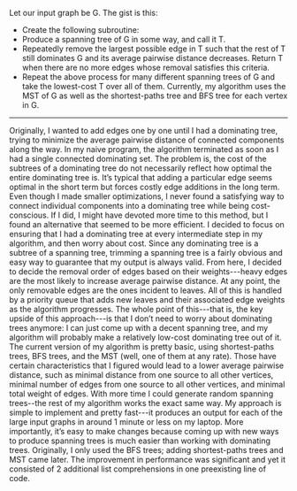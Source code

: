 Let our input graph be G. The gist is this:
- Create the following subroutine:
- Produce a spanning tree of G in some way, and call it T.
- Repeatedly remove the largest possible edge in T such that the rest of T still
dominates G and its average pairwise distance decreases. Return T when there are
no more edges whose removal satisfies this criteria.
- Repeat the above process for many different spanning trees of G and take the lowest-cost T
over all of them. Currently, my algorithm uses the MST of G as well as the shortest-paths tree and
BFS tree for each vertex in G.

---

Originally, I wanted to add edges one by one until I had a dominating tree, trying to minimize
the average pairwise distance of connected components along the way. In my naive program, the
algorithm terminated as soon as I had a single connected dominating set. The problem is, the cost of
the subtrees of a dominating tree do not necessarily reflect how optimal the entire dominating tree is.
It’s typical that adding a particular edge seems optimal in the short term but forces costly edge
additions in the long term. Even though I made smaller optimizations, I never found a satisfying way
to connect individual components into a dominating tree while being cost-conscious. If I did, I might
have devoted more time to this method, but I found an alternative that seemed to be more efficient.
I decided to focus on ensuring that I had a dominating tree at every intermediate step in my
algorithm, and then worry about cost. Since any dominating tree is a subtree of a spanning tree,
trimming a spanning tree is a fairly obvious and easy way to guarantee that my output is always
valid. From here, I decided to decide the removal order of edges based on their weights---heavy
edges are the most likely to increase average pairwise distance. At any point, the only removable
edges are the ones incident to leaves. All of this is handled by a priority queue that adds new leaves
and their associated edge weights as the algorithm progresses.
The whole point of this---that is, the key upside of this approach---is that I don’t need to worry
about dominating trees anymore: I can just come up with a decent spanning tree, and my algorithm
will probably make a relatively low-cost dominating tree out of it. The current version of my algorithm
is pretty basic, using shortest-paths trees, BFS trees, and the MST (well, one of them at any rate).
Those have certain characteristics that I figured would lead to a lower average pairwise distance,
such as minimal distance from one source to all other vertices, minimal number of edges from one
source to all other vertices, and minimal total weight of edges. With more time I could generate
random spanning trees--the rest of my algorithm works the exact same way.
My approach is simple to implement and pretty fast---it produces an output for each of the
large input graphs in around 1 minute or less on my laptop. More importantly, it’s easy to make
changes because coming up with new ways to produce spanning trees is much easier than working
with dominating trees. Originally, I only used the BFS trees; adding shortest-paths trees and MST
came later. The improvement in performance was significant and yet it consisted of 2 additional list
comprehensions in one preexisting line of code.
